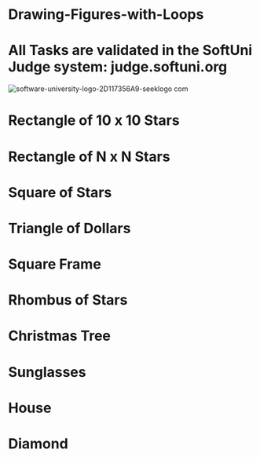 # Drawing-Figures-with-Loops
# All Tasks are validated in the SoftUni Judge system: judge.softuni.org

![software-university-logo-2D117356A9-seeklogo com](https://github.com/svetlanasieber/Drawing-Figures-with-Loops/assets/135451084/132621ee-7735-40b2-806d-87b4143afce8)



# Rectangle of 10 x 10 Stars
# Rectangle of N x N Stars
# Square of Stars
# Triangle of Dollars
# Square Frame
# Rhombus of Stars
# Christmas Tree
# Sunglasses
# House
# Diamond
